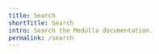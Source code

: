 ```yaml
---
title: Search
shortTitle: Search
intro: Search the Medulla documentation.
permalink: /search
---
```

